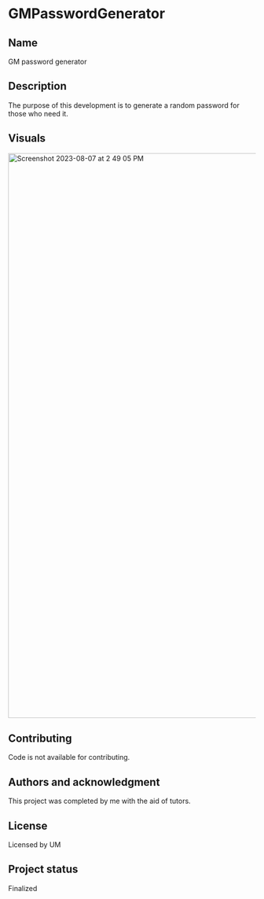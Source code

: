 # GMPasswordGenerator

## Name
GM password generator

## Description

The purpose of this development is to generate a random password for those who need it.

## Visuals

<img scr="/Users/gm/Desktop/UM-Bootcamp/challenges/coderef-challenge-3/Develop/Screenshot 2023-08-07 at 2.49.05 PM.png">

<img width="1149" alt="Screenshot 2023-08-07 at 2 49 05 PM" src="https://github.com/gmarq006/GMPasswordGenerator/assets/130015897/9968a767-bc70-4060-a25a-bb3ef39530db">


## Contributing

Code is not available for contributing. 

## Authors and acknowledgment

This project was completed by me with the aid of tutors. 

## License
Licensed by UM

## Project status
Finalized
